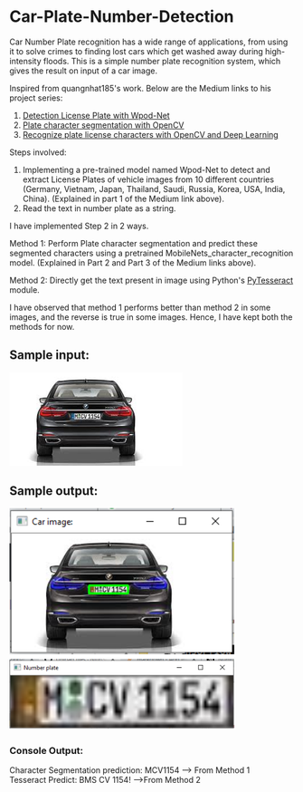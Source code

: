 # Car-Plate-Number-Detection

Car Number Plate recognition has a wide range of applications, from using it to solve crimes to finding lost cars which get washed away during high-intensity floods.
This is a simple number plate recognition system, which gives the result on input of a car image.

Inspired from quangnhat185's work. Below are the Medium links to his project series:
1. [Detection License Plate with Wpod-Net](https://medium.com/@quangnhatnguyenle/detect-and-recognize-vehicles-license-plate-with-machine-learning-and-python-part-1-detection-795fda47e922)
2. [Plate character segmentation with OpenCV](https://medium.com/@quangnhatnguyenle/detect-and-recognize-vehicles-license-plate-with-machine-learning-and-python-part-2-plate-de644de9849f)
3. [Recognize plate license characters with OpenCV and Deep Learning](https://medium.com/@quangnhatnguyenle/detect-and-recognize-vehicles-license-plate-with-machine-learning-and-python-part-3-recognize-be2eca1a9f12)

Steps involved:
1. Implementing a pre-trained model named Wpod-Net to detect and extract License Plates of vehicle images from 10 different countries (Germany, Vietnam, Japan, Thailand, Saudi, Russia, Korea, USA, India, China). (Explained in part 1 of the Medium link above).
2. Read the text in number plate as a string.

I have implemented Step 2 in 2 ways.

Method 1: Perform Plate character segmentation and predict these segmented characters using a pretrained MobileNets_character_recognition model. (Explained in Part 2 and Part 3 of the Medium links above).

Method 2: Directly get the text present in image using Python's [PyTesseract](https://github.com/madmaze/pytesseract) module.

I have observed that method 1 performs better than method 2 in some images, and the reverse is true in some images. Hence, I have kept both the methods for now.

## Sample input:

![Input Image](https://github.com/NitinSelvam/Car-Plate-Number-Detection/blob/master/sample/car_back_5.jpg)

## Sample output:

<p float="left">
  <img src="https://github.com/NitinSelvam/Car-Plate-Number-Detection/blob/master/sample/Car%20image.png" width="400" />
  <img src="https://github.com/NitinSelvam/Car-Plate-Number-Detection/blob/master/sample/Number_plate.png" width="400" /> 
</p>

### Console Output:
Character Segmentation prediction:  MCV1154 --> From Method 1 \
Tesseract Predict:  BMS CV 1154! -->From Method 2
